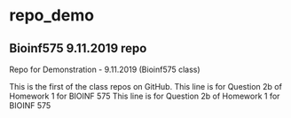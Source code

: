 # repo_demo
## Bioinf575 9.11.2019 repo
Repo for Demonstration - 9.11.2019 (Bioinf575 class)

This is the first of the class repos on GitHub. 
This line is for Question 2b of Homework 1 for BIOINF 575
This line is for Question 2b of Homework 1 for BIOINF 575
